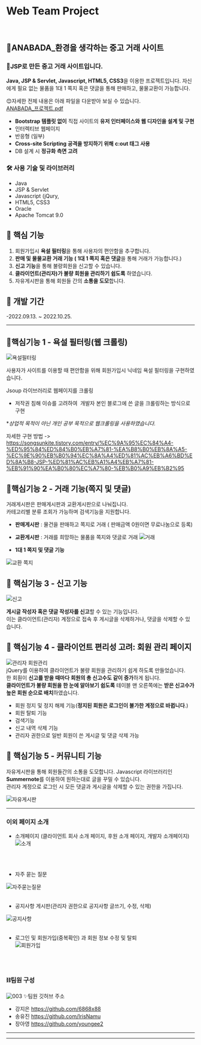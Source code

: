 

# Web Team Project
<br>

## 🌱ANABADA_환경을 생각하는 중고 거래 사이트

### 💸JSP로 만든 중고 거래 사이트입니다.

  **Java, JSP & Servlet, Javascript, HTML5, CSS3**을 이용한 프로젝트입니다. 
  자신에게 필요 없는 물품을 1대 1 쪽지 혹은 댓글을 통해 판매하고, 물물교환이 가능합니다.


😊자세한 전체 내용은 아래 파일을 다운받아 보실 수 있습니다.<br>
[ANABADA_프로젝트.pdf](https://github.com/IrisNamu/ANABADA/files/9945931/ANABADA_.pdf) <br>



 - **Bootstrap 템플릿 없이** 직접 사이트의 **유저 인터페이스와 웹 디자인을 설계 및 구현**
- 인터렉티브 웹페이지 
- 반응형 (일부)
- **Cross-site Scripting 공격을 방지하기 위해**  **c:out 태그 사용**
- DB 설계 시 **정규화 측면 고려**


### 🛠️ 사용 기술 및 라이브러리

- Java
- JSP & Servlet
- Javascript (jQury, 
-  HTML5, CSS3
- Oracle
- Apache Tomcat 9.0

## 📱 핵심 기능

1. 회원가입시 **욕설 필터링**을 통해 사용자의 편안함을 추구합니다.
2.  **판매 및 물물교환 거래 기능 ( 1대 1 쪽지 혹은 댓글**을 통해  거래가 가능합니다.)
3. **신고 기능**을 통해 불량회원을 신고할 수 있습니다.
4. **클라이언트(관리자)가 불량 회원을 관리하기 쉽도록** 하였습니다. 
5. 자유게시판을 통해 회원들 간의 **소통을 도모**합니다.


## 📆 개발 기간
-2022.09.13. ~ 2022.10.25.

---


## 📌핵심기능 1 - 욕설 필터링(웹 크롤링)

![욕설필터링](https://user-images.githubusercontent.com/106574819/203252800-e7505f70-630d-4dce-b9cc-902b9c520bad.gif)

사용자가 사이트를 이용할 때 편안함을 위해 회원가입시 닉네임 욕설 필터링을 구현하였습니다.<br>

Jsoup 라이브러리로 웹페이지를 크롤링

- 저작권 침해 이슈를 고려하여
 개발자 본인 블로그에 쓴 글을 크롤링하는 방식으로 구현

**상업적 목적이 아닌 개인 공부 목적으로 웹크롤링을 사용하였습니다.*

자세한 구현 방법 -> https://songsunkite.tistory.com/entry/%EC%9A%95%EC%84%A4-%ED%95%84%ED%84%B0%EB%A7%81-%EA%B8%B0%EB%8A%A5-%EC%9E%90%EB%B0%94%EC%8A%A4%ED%81%AC%EB%A6%BD%ED%8A%B8-JSP-%ED%81%AC%EB%A1%A4%EB%A7%81-%EB%91%90%EA%B0%80%EC%A7%80-%EB%B0%A9%EB%B2%95 


## 📌핵심기능 2 - 거래 기능(쪽지 및 댓글)

거래게시판은 판매게시판과 교환게시판으로 나눠집니다.<br>
카테고리별 분류 조회가 가능하며 검색기능을 지원합니다.


- **판매게시판** : 물건을 판매하고 쪽지로 거래 ( 판매금액 0원이면 무료나눔으로 등록)
- **교환게시판** : 거래를 희망하는 물품을 쪽지와 댓글로 거래 
![거래](https://user-images.githubusercontent.com/106574819/202632139-b7e17969-8381-4001-bd0c-19cc84111cac.gif)




- **1대 1 쪽지 및 댓글 기능**

![교환 쪽지](https://user-images.githubusercontent.com/106574819/202619314-de0b3d0c-e474-46a4-83d0-4817ebd8c1ab.gif)

 
## 📌 핵심기능 3 - 신고 기능
![신고](https://user-images.githubusercontent.com/106574819/202619318-95cf7b61-e9e2-4872-90d1-712a75b9c6dd.gif)

**게시글 작성자 혹은 댓글 작성자를 신고**할 수 있는 기능입니다.<br>
이는 클라이언트(관리자) 계정으로 접속 후 게시글을 삭제하거나, 댓글을 삭제할 수 있습니다.


## 📌 핵심기능 4 - 클라이언트 편리성 고려: 회원 관리 페이지
![관리자 회원관리](https://user-images.githubusercontent.com/106574819/202619302-587383e6-c323-4097-a7b6-89da309c0226.gif)
<br>
jQuery를 이용하여 클라이언트가 불량 회원을 관리하기 쉽게 하도록 만들었습니다.<br>
한 회훤이 **신고를 받을 때마다 회원의 총 신고수도 같이 증가**하게 됩니다. <br>
**클라이언트가 불량 회원을 한 눈에 알아보기 쉽도록** 테이블 맨 오른쪽에는 **받은 신고수가 높은 회원 순으로 배치**하였습니다.<br>

- 회원 정지 및 정지 해제 기능(**정지된 회원은 로그인이 불가한 계정으로 바뀝니다**.)
- 회원 탈퇴 기능
- 검색기능
- 신고 내역 삭제 기능
- 관리자 권한으로 일반 회원이 쓴 게시글 및 댓글 삭제 가능

## 📌 핵심기능 5 - 커뮤니티 기능
자유게시판을 통해 회원들간의 소통을 도모합니다.
Javascript 라이브러리인 **Summernote**를 이용하여 원하는대로 글을 꾸밀 수 있습니다.<br>
관리자 계정으로 로그인 시 모든 댓글과 게시글을 삭제할 수 있는 권한을 가집니다.

![자유게시판](https://user-images.githubusercontent.com/106574819/202703815-4fbc250b-b53f-4bb7-bc44-6f0cea6309f0.gif)


---


### 이외 페이지 소개

- 소개페이지 (클라이언트 회사 소개 페이지, 후원 소개 페이지, 개발자 소개페이지)<br>
![소개](https://user-images.githubusercontent.com/106574819/202625073-3719e1a7-fb74-484b-b85c-8f2b7e35f938.gif)
<br>
<br>

- 자주 묻는 질문<br>

![자주묻는질문](https://user-images.githubusercontent.com/106574819/202703737-00e6b1a5-11d4-43ed-82b8-8513f148ddd2.gif)
<br>
<br>

- 공지사항 게시판(관리자 권한으로 공지사항 글쓰기, 수정, 삭제)<br>

![공지사항](https://user-images.githubusercontent.com/106574819/202703810-7dd7bdbd-3aac-498b-adeb-4a11102e7291.gif)
<br>
<br>

- 로그인 및 회원가입(중복확인) 과 회원 정보 수정 및 탈퇴<br>
![회원가입](https://user-images.githubusercontent.com/106574819/202619308-22501d98-c7c6-4285-920e-43ae8d80a60e.gif)

<br>
<br>


### ⛓️팀원 구성

![003](https://user-images.githubusercontent.com/106574819/200172958-324f80ef-5c39-4f2e-a442-a7159b833649.png)
✨팀원 깃허브 주소
- 강지은 https://github.com/6868x88
- 송유진 https://github.com/IrisNamu
- 장아영 https://github.com/youngee2

---

***
